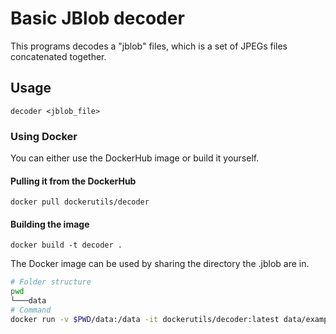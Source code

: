 # Basic JBlob decoder

This programs decodes a "jblob" files, which is a set of JPEGs files concatenated together.

## Usage

    decoder <jblob_file>

### Using Docker
You can either use the DockerHub image or build it yourself.

#### Pulling it from the DockerHub
    docker pull dockerutils/decoder

#### Building the image
    docker build -t decoder .

The Docker image can be used by sharing the directory the .jblob are in.

```sh
# Folder structure
pwd
└───data
# Command
docker run -v $PWD/data:/data -it dockerutils/decoder:latest data/example.jblob
````
